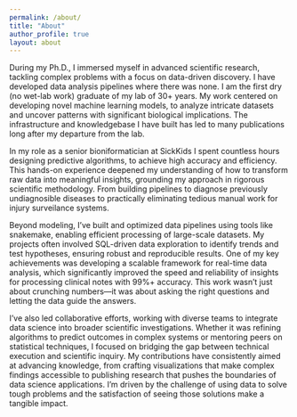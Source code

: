```yaml
---
permalink: /about/
title: "About"
author_profile: true
layout: about
---
```


During my Ph.D., I immersed myself in advanced scientific research, tackling complex problems with a focus on data-driven discovery. I have developed data analysis pipelines where there was none. I am the first dry (no wet-lab work) graduate of my lab of 30+ years. My work centered on developing novel machine learning models, to analyze intricate datasets and uncover patterns with significant biological implications. The infrastructure and knowledgebase I have built has led to many publications long after my departure from the lab.  

In my role as a senior bioniformatician at SickKids I spent countless hours designing predictive algorithms, to achieve high accuracy and efficiency. This hands-on experience deepened my understanding of how to transform raw data into meaningful insights, grounding my approach in rigorous scientific methodology. From building pipelines to diagnose previously undiagnosible diseases to practically eliminating tedious manual work for injury surveilance systems. 

Beyond modeling, I’ve built and optimized data pipelines using tools like snakemake, enabling efficient processing of large-scale datasets. My projects often involved SQL-driven data exploration to identify trends and test hypotheses, ensuring robust and reproducible results. One of my key achievements was developing a scalable framework for real-time data analysis, which significantly improved the speed and reliability of insights for processing clinical notes with 99%+ accuracy. This work wasn’t just about crunching numbers—it was about asking the right questions and letting the data guide the answers.

I’ve also led collaborative efforts, working with diverse teams to integrate data science into broader scientific investigations. Whether it was refining algorithms to predict outcomes in complex systems or mentoring peers on statistical techniques, I focused on bridging the gap between technical execution and scientific inquiry. My contributions have consistently aimed at advancing knowledge, from crafting visualizations that make complex findings accessible to publishing research that pushes the boundaries of data science applications. I’m driven by the challenge of using data to solve tough problems and the satisfaction of seeing those solutions make a tangible impact.